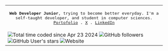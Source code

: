 <table>
  <tr>
  <td>
<p align="center">
  <samp>
     <strong>Web Developer Junior</strong>, trying to become better everyday. I'm a self-taught developer, and student in computer sciences. 
     <br/>
    <a href="https://pierregueroult.dev">Portofolio</a> .
    <a href="https://x.com/pierregueroult1">X</a> .
    <a href="https://linkedin.com/in/pierregueroult/">LinkedIn</a>
  </samp>
</p>
</td>
</tr>
<tr>
    <td>
       <img src="https://wakatime.com/badge/user/bdcc35b9-9386-4a24-ad9a-2f24e7198286.svg" alt="Total time coded since Apr 23 2024" />
       <img alt="GitHub followers" src="https://img.shields.io/github/followers/pierregueroult?style=flat&label=github%20followers">
       <img alt="GitHub User's stars" src="https://img.shields.io/github/stars/pierregueroult?style=flat&label=github%20stars">
      <img alt="Website" src="https://img.shields.io/website?url=https%3A%2F%2Fpierregueroult.tech&style=flat&label=pierregueroult.tech">
    </td>    
</tr>
</table>

